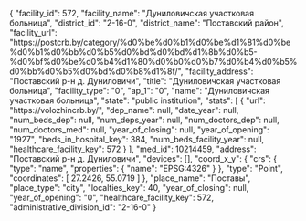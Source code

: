 {
    "facility_id": 572,
    "facility_name": "Дуниловичская участковая больница",
    "district_id": "2-16-0",
    "district_name": "Поставский район",
    "facility_url": "https:\/\/postcrb.by\/category\/%d0%be%d0%b1%d0%be%d1%81%d0%be%d0%b1%d0%bb%d0%b5%d0%bd%d0%bd%d1%8b%d0%b5-%d0%bf%d0%be%d0%b4%d1%80%d0%b0%d0%b7%d0%b4%d0%b5%d0%bb%d0%b5%d0%bd%d0%b8%d1%8f\/",
    "facility_address": "Поставский р-н д. Дуниловичи",
    "title": "Дуниловичская участковая больница",
    "facility_type": "0",
    "ap_1": "0",
    "name": "Дуниловичская участковая больница",
    "state": "public institution",
    "stats": [
        {
            "url": "https:\/\/volozhincrb.by\/",
            "dep_name": null,
            "date_year": null,
            "num_beds_dep": null,
            "num_deps_year": null,
            "num_doctors_dep": null,
            "num_doctors_med": null,
            "year_of_closing": null,
            "year_of_opening": "1927",
            "beds_in_hospital_key": 384,
            "num_beds_facility_year": null,
            "healthcare_facility_key": 572
        }
    ],
    "med_id": 10214459,
    "address": "Поставский р-н д. Дуниловичи",
    "devices": [],
    "coord_x_y": {
        "crs": {
            "type": "name",
            "properties": {
                "name": "EPSG:4326"
            }
        },
        "type": "Point",
        "coordinates": [
            27.2426,
            55.0719
        ]
    },
    "place_name": "Поставы",
    "place_type": "city",
    "localties_key": 40,
    "year_of_closing": null,
    "year_of_opening": "0",
    "healthcare_facility_key": 572,
    "administrative_division_id": "2-16-0"
}